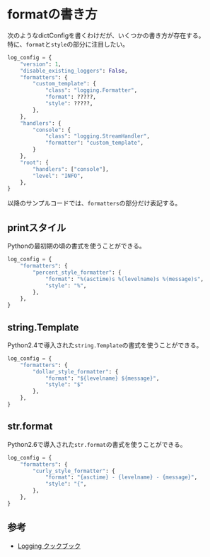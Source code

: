 # formatの書き方

次のようなdictConfigを書くわけだが、いくつかの書き方が存在する。  
特に、`format`と`style`の部分に注目したい。

```python
log_config = {
    "version": 1,
    "disable_existing_loggers": False,
    "formatters": {
        "custom_template": {
            "class": "logging.Formatter",
            "format": ?????,
            "style": ?????,
        },
    },
    "handlers": {
        "console": {
            "class": "logging.StreamHandler",
            "formatter": "custom_template",
        }
    },
    "root": {
        "handlers": ["console"],
        "level": "INFO",
    },
}
```

以降のサンプルコードでは、`formatters`の部分だけ表記する。

## printスタイル

Pythonの最初期の頃の書式を使うことができる。

```python
log_config = {
    "formatters": {
        "percent_style_formatter": {
            "format": "%(asctime)s %(levelname)s %(message)s",
            "style": "%",
        },
    },
}
```

## string.Template

Python2.4で導入された`string.Template`の書式を使うことができる。

```python
log_config = {
    "formatters": {
        "dollar_style_formatter": {
            "format": "${levelname} ${message}",
            "style": "$"
        },
    },
}
```

## str.format

Python2.6で導入された`str.format`の書式を使うことができる。

```python
log_config = {
    "formatters": {
        "curly_style_formatter": {
            "format": "{asctime} - {levelname} - {message}",
            "style": "{",
        },
    },
}
```

## 参考

- [Logging クックブック](https://docs.python.org/ja/3/howto/logging-cookbook.html#logging-cookbook)
